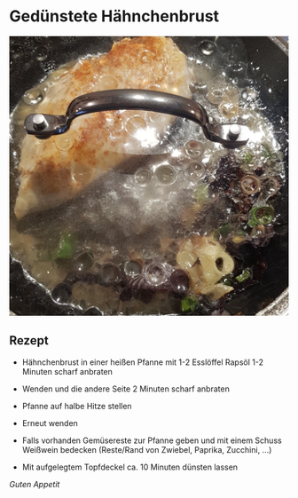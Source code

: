 # Gedünstete Hähnchenbrust

![img](imgs/Geduenstete_Haehnchenbrust.jpg)

## Rezept
- Hähnchenbrust in einer heißen Pfanne mit 1-2 Esslöffel Rapsöl 1-2 Minuten scharf anbraten

- Wenden und die andere Seite 2 Minuten scharf anbraten

- Pfanne auf halbe Hitze stellen

- Erneut wenden

- Falls vorhanden Gemüsereste zur Pfanne geben und mit einem Schuss Weißwein bedecken (Reste/Rand von Zwiebel, Paprika, Zucchini, ...)

- Mit aufgelegtem Topfdeckel ca. 10 Minuten dünsten lassen

*Guten Appetit*
